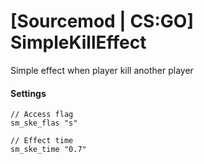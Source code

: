 # [Sourcemod | CS:GO] SimpleKillEffect 
Simple effect when player kill another player  

#### Settings
```
// Access flag
sm_ske_flas "s"

// Effect time
sm_ske_time "0.7"
```
